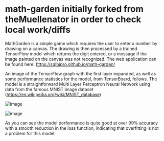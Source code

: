 # math-garden initially forked from theMuellenator in order to check local work/diffs

MathGarden is a simple game which requires the user to enter a number by drawing on a canvas.  The drawing is then processed by a trained TensorFlow model which returns the digit entered, or a message if the image painted on the canvas was not recognized.  The web application can be found here:  https://sqlbipro.github.io/math-garden/

An image of the TensorFlow graph with the first layer expanded, as well as some performance statistics for the model, from TensorBoard, follows.  The model is a straightforward Multi Layer Perceptron Neural Network using data from the famous MNIST image dataset (https://en.wikipedia.org/wiki/MNIST_database)

![image](https://github.com/user-attachments/assets/6ec1b00a-0bc8-490d-8571-c97c4e9f8f52)

![image](https://github.com/user-attachments/assets/f516a355-30ff-4011-b431-18a0241d477c)

As you can see the model performance is quite good at over 99% accuracy with a smooth reduction in the loss function, indicating that overfitting is not a problem for this model.



